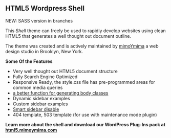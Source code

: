 HTML5 Wordpress Shell
---------------------

NEW: SASS version in branches

This *Shell* theme can freely be used to rapidly develop websites using clean HTML5 that generates a well thought out document outline.

The theme was created and is actively maintained by [mimoYmima] a web design studio in Brooklyn, New York.

**Some Of the Features**

  - Very well thought out HTML5 document structure
  - Fully Search Engine Optimized
  - Responsive Ready, the style.css file has pre-programmed areas for common media queries
  - [a better function for generating body classes]
  - Dynamic sidebar examples
  - Custom sidebar examples
  - [Smart sidebar disable]
  - 404 template, 503 template (for use with maintenance mode plugin)

**Learn more about the shell and download our WordPress Plug-Ins pack at [html5.mimoymima.com]**

  [mimoYmima]: http://mimoymima.com
  [html5.mimoymima.com]: http://html5.mimoymima.com
  [a better function for generating body classes]: http://www.mimoymima.com/2013/01/lab/better-body-class-function-wordpress/
  [Smart sidebar disable]: http://www.mimoymima.com/2010/03/lab/disable-sidebar/